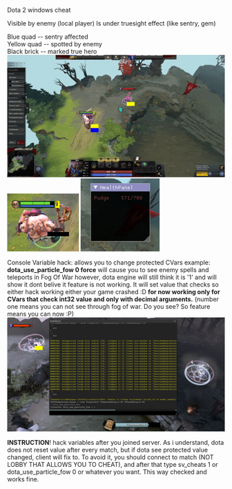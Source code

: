 Dota 2 windows cheat

Visible by enemy (local player)
Is under truesight effect (like sentry, gem)

Blue quad -- sentry affected  
Yellow quad -- spotted by enemy  
Black brick -- marked true hero  
![til](demo.gif)  
![til](Screenshot_16.png)
![til](Screenshot_2.png)  

Console Variable hack: allows you to change protected CVars
example: __dota_use_particle_fow 0 force__
will cause you to see enemy spells and teleports in Fog Of War
however, dota engine will still think it is '1' and will show it
dont belive it feature is not working. It will set value that checks
so either hack working either your game crashed :D
__for now working only for CVars that check int32 value and only with decimal arguments.__
(number one means you can not see through fog of war. Do you see? So feature means you can now :P)
![til](Screenshot_10.png) 


__INSTRUCTION__! 
hack variables after you joined server. As i understand, dota does not reset value after every match, but if dota see protected value changed, client will fix to.
To avoid it, you should connect to match (NOT LOBBY THAT ALLOWS YOU TO CHEAT), and after that type sv_cheats 1 or dota_use_particle_fow 0 or whatever you want. This way checked and works fine.
